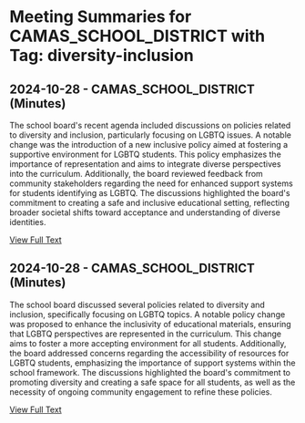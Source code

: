 # Meeting Summaries for CAMAS_SCHOOL_DISTRICT with Tag: diversity-inclusion

## 2024-10-28 - CAMAS_SCHOOL_DISTRICT (Minutes)

The school board's recent agenda included discussions on policies related to diversity and inclusion, particularly focusing on LGBTQ issues. A notable change was the introduction of a new inclusive policy aimed at fostering a supportive environment for LGBTQ students. This policy emphasizes the importance of representation and aims to integrate diverse perspectives into the curriculum. Additionally, the board reviewed feedback from community stakeholders regarding the need for enhanced support systems for students identifying as LGBTQ. The discussions highlighted the board's commitment to creating a safe and inclusive educational setting, reflecting broader societal shifts toward acceptance and understanding of diverse identities.

[View Full Text](https://raw.githubusercontent.com/VoronoiPerspectives/WashingtonStateSchoolBoardExplorer/refs/heads/main/data/countries/usa/states/wa/counties/clark/school_boards/camas_school_district/2024/processed/2024-10-28-regularmeeting-minutes.txt)

## 2024-10-28 - CAMAS_SCHOOL_DISTRICT (Minutes)

The school board discussed several policies related to diversity and inclusion, specifically focusing on LGBTQ topics. A notable policy change was proposed to enhance the inclusivity of educational materials, ensuring that LGBTQ perspectives are represented in the curriculum. This change aims to foster a more accepting environment for all students. Additionally, the board addressed concerns regarding the accessibility of resources for LGBTQ students, emphasizing the importance of support systems within the school framework. The discussions highlighted the board's commitment to promoting diversity and creating a safe space for all students, as well as the necessity of ongoing community engagement to refine these policies.

[View Full Text](https://raw.githubusercontent.com/VoronoiPerspectives/WashingtonStateSchoolBoardExplorer/refs/heads/main/data/countries/usa/states/wa/counties/clark/school_boards/camas_school_district/2024/processed/2024-10-28-minutes.txt)

